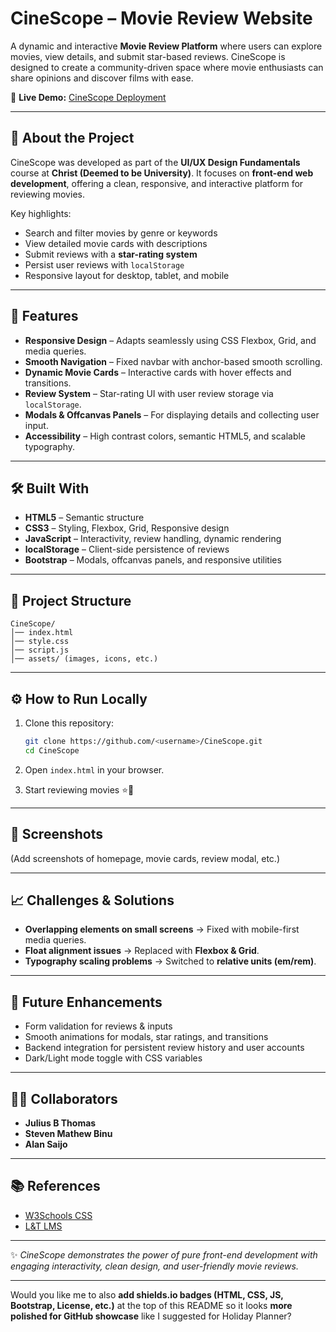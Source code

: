 # CineScope – Movie Review Website

A dynamic and interactive **Movie Review Platform** where users can explore movies, view details, and submit star-based reviews. CineScope is designed to create a community-driven space where movie enthusiasts can share opinions and discover films with ease.

🔗 **Live Demo:** [CineScope Deployment](https://juliusdude.github.io/CineScope/)

---

## 📖 About the Project

CineScope was developed as part of the **UI/UX Design Fundamentals** course at **Christ (Deemed to be University)**.
It focuses on **front-end web development**, offering a clean, responsive, and interactive platform for reviewing movies.

Key highlights:

* Search and filter movies by genre or keywords
* View detailed movie cards with descriptions
* Submit reviews with a **star-rating system**
* Persist user reviews with `localStorage`
* Responsive layout for desktop, tablet, and mobile

---

## 🚀 Features

* **Responsive Design** – Adapts seamlessly using CSS Flexbox, Grid, and media queries.
* **Smooth Navigation** – Fixed navbar with anchor-based smooth scrolling.
* **Dynamic Movie Cards** – Interactive cards with hover effects and transitions.
* **Review System** – Star-rating UI with user review storage via `localStorage`.
* **Modals & Offcanvas Panels** – For displaying details and collecting user input.
* **Accessibility** – High contrast colors, semantic HTML5, and scalable typography.

---

## 🛠️ Built With

* **HTML5** – Semantic structure
* **CSS3** – Styling, Flexbox, Grid, Responsive design
* **JavaScript** – Interactivity, review handling, dynamic rendering
* **localStorage** – Client-side persistence of reviews
* **Bootstrap** – Modals, offcanvas panels, and responsive utilities

---

## 📂 Project Structure

```
CineScope/
│── index.html
│── style.css
│── script.js
│── assets/ (images, icons, etc.)
```

---

## ⚙️ How to Run Locally

1. Clone this repository:

   ```bash
   git clone https://github.com/<username>/CineScope.git
   cd CineScope
   ```
2. Open `index.html` in your browser.
3. Start reviewing movies ⭐🍿

---

## 📸 Screenshots

(Add screenshots of homepage, movie cards, review modal, etc.)

---

## 📈 Challenges & Solutions

* **Overlapping elements on small screens** → Fixed with mobile-first media queries.
* **Float alignment issues** → Replaced with **Flexbox & Grid**.
* **Typography scaling problems** → Switched to **relative units (em/rem)**.

---

## 🔮 Future Enhancements

* Form validation for reviews & inputs
* Smooth animations for modals, star ratings, and transitions
* Backend integration for persistent review history and user accounts
* Dark/Light mode toggle with CSS variables

---

## 👨‍💻 Collaborators

* **Julius B Thomas**
* **Steven Mathew Binu**
* **Alan Saijo**

---

## 📚 References

* [W3Schools CSS](https://www.w3schools.com/css/default.asp)
* [L&T LMS](https://learn.lntedutech.com/Landing/MyCourse)

---

✨ *CineScope demonstrates the power of pure front-end development with engaging interactivity, clean design, and user-friendly movie reviews.*

---

Would you like me to also **add shields.io badges (HTML, CSS, JS, Bootstrap, License, etc.)** at the top of this README so it looks **more polished for GitHub showcase** like I suggested for Holiday Planner?
